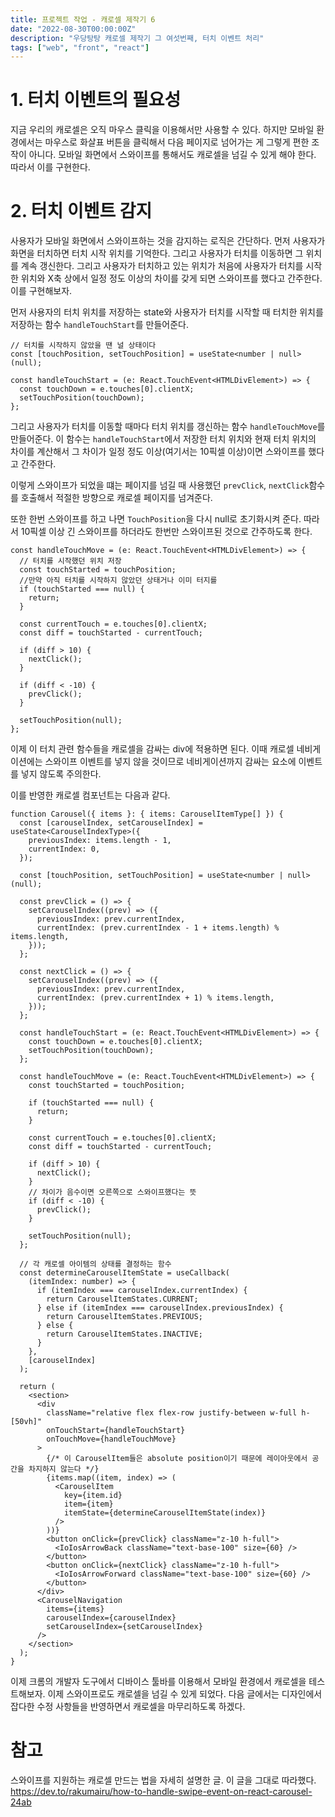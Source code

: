 ```yaml
---
title: 프로젝트 작업 - 캐로셀 제작기 6
date: "2022-08-30T00:00:00Z"
description: "우당탕탕 캐로셀 제작기 그 여섯번째, 터치 이벤트 처리"
tags: ["web", "front", "react"]
---
```


# 1. 터치 이벤트의 필요성

지금 우리의 캐로셀은 오직 마우스 클릭을 이용해서만 사용할 수 있다. 하지만 모바일 환경에서는 마우스로 화살표 버튼을 클릭해서 다음 페이지로 넘어가는 게 그렇게 편한 조작이 아니다. 모바일 화면에서 스와이프를 통해서도 캐로셀을 넘길 수 있게 해야 한다. 따라서 이를 구현한다.

# 2. 터치 이벤트 감지

사용자가 모바일 화면에서 스와이프하는 것을 감지하는 로직은 간단하다. 먼저 사용자가 화면을 터치하면 터치 시작 위치를 기억한다. 그리고 사용자가 터치를 이동하면 그 위치를 계속 갱신한다. 그리고 사용자가 터치하고 있는 위치가 처음에 사용자가 터치를 시작한 위치와 X축 상에서 일정 정도 이상의 차이를 갖게 되면 스와이프를 했다고 간주한다. 이를 구현해보자.

먼저 사용자의 터치 위치를 저장하는 state와 사용자가 터치를 시작할 때 터치한 위치를 저장하는 함수 `handleTouchStart`를 만들어준다.

```tsx
// 터치를 시작하지 않았을 땐 널 상태이다
const [touchPosition, setTouchPosition] = useState<number | null>(null);

const handleTouchStart = (e: React.TouchEvent<HTMLDivElement>) => {
  const touchDown = e.touches[0].clientX;
  setTouchPosition(touchDown);
};
```

그리고 사용자가 터치를 이동할 때마다 터치 위치를 갱신하는 함수 `handleTouchMove`를 만들어준다. 이 함수는 `handleTouchStart`에서 저장한 터치 위치와 현재 터치 위치의 차이를 계산해서 그 차이가 일정 정도 이상(여기서는 10픽셀 이상)이면 스와이프를 했다고 간주한다.

이렇게 스와이프가 되었을 떄는 페이지를 넘길 때 사용했던 `prevClick`, `nextClick`함수를 호출해서 적절한 방향으로 캐로셀 페이지를 넘겨준다.

또한 한번 스와이프를 하고 나면 `TouchPosition`을 다시 null로 초기화시켜 준다. 따라서 10픽셀 이상 긴 스와이프를 하더라도 한번만 스와이프된 것으로 간주하도록 한다.

```tsx
const handleTouchMove = (e: React.TouchEvent<HTMLDivElement>) => {
  // 터치를 시작했던 위치 저장
  const touchStarted = touchPosition;
  //만약 아직 터치를 시작하지 않았던 상태거나 이미 터지를
  if (touchStarted === null) {
    return;
  }

  const currentTouch = e.touches[0].clientX;
  const diff = touchStarted - currentTouch;

  if (diff > 10) {
    nextClick();
  }

  if (diff < -10) {
    prevClick();
  }

  setTouchPosition(null);
};
```

이제 이 터치 관련 함수들을 캐로셀을 감싸는 div에 적용하면 된다. 이때 캐로셀 네비게이션에는 스와이프 이벤트를 넣지 않을 것이므로 네비게이션까지 감싸는 요소에 이벤트를 넣지 않도록 주의한다.

이를 반영한 캐로셀 컴포넌트는 다음과 같다.

```tsx
function Carousel({ items }: { items: CarouselItemType[] }) {
  const [carouselIndex, setCarouselIndex] = useState<CarouselIndexType>({
    previousIndex: items.length - 1,
    currentIndex: 0,
  });

  const [touchPosition, setTouchPosition] = useState<number | null>(null);

  const prevClick = () => {
    setCarouselIndex((prev) => ({
      previousIndex: prev.currentIndex,
      currentIndex: (prev.currentIndex - 1 + items.length) % items.length,
    }));
  };

  const nextClick = () => {
    setCarouselIndex((prev) => ({
      previousIndex: prev.currentIndex,
      currentIndex: (prev.currentIndex + 1) % items.length,
    }));
  };

  const handleTouchStart = (e: React.TouchEvent<HTMLDivElement>) => {
    const touchDown = e.touches[0].clientX;
    setTouchPosition(touchDown);
  };

  const handleTouchMove = (e: React.TouchEvent<HTMLDivElement>) => {
    const touchStarted = touchPosition;

    if (touchStarted === null) {
      return;
    }

    const currentTouch = e.touches[0].clientX;
    const diff = touchStarted - currentTouch;

    if (diff > 10) {
      nextClick();
    }
    // 차이가 음수이면 오른쪽으로 스와이프했다는 뜻
    if (diff < -10) {
      prevClick();
    }

    setTouchPosition(null);
  };

  // 각 캐로셀 아이템의 상태를 결정하는 함수
  const determineCarouselItemState = useCallback(
    (itemIndex: number) => {
      if (itemIndex === carouselIndex.currentIndex) {
        return CarouselItemStates.CURRENT;
      } else if (itemIndex === carouselIndex.previousIndex) {
        return CarouselItemStates.PREVIOUS;
      } else {
        return CarouselItemStates.INACTIVE;
      }
    },
    [carouselIndex]
  );

  return (
    <section>
      <div
        className="relative flex flex-row justify-between w-full h-[50vh]"
        onTouchStart={handleTouchStart}
        onTouchMove={handleTouchMove}
      >
        {/* 이 CarouselItem들은 absolute position이기 때문에 레이아웃에서 공간을 차지하지 않는다 */}
        {items.map((item, index) => (
          <CarouselItem
            key={item.id}
            item={item}
            itemState={determineCarouselItemState(index)}
          />
        ))}
        <button onClick={prevClick} className="z-10 h-full">
          <IoIosArrowBack className="text-base-100" size={60} />
        </button>
        <button onClick={nextClick} className="z-10 h-full">
          <IoIosArrowForward className="text-base-100" size={60} />
        </button>
      </div>
      <CarouselNavigation
        items={items}
        carouselIndex={carouselIndex}
        setCarouselIndex={setCarouselIndex}
      />
    </section>
  );
}
```

이제 크롬의 개발자 도구에서 디바이스 툴바를 이용해서 모바일 환경에서 캐로셀을 테스트해보자. 이제 스와이프로도 캐로셀을 넘길 수 있게 되었다. 다음 글에서는 디자인에서 잡다한 수정 사항들을 반영하면서 캐로셀을 마무리하도록 하겠다.

# 참고

스와이프를 지원하는 캐로셀 만드는 법을 자세히 설명한 글. 이 글을 그대로 따라했다. https://dev.to/rakumairu/how-to-handle-swipe-event-on-react-carousel-24ab
